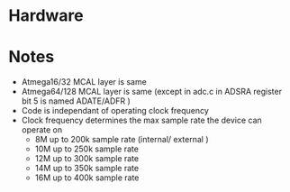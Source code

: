 # Hardware
Notes
=====
* Atmega16/32 MCAL layer is same 
* Atmega64/128 MCAL layer is same (except in adc.c in ADSRA register bit 5 is named ADATE/ADFR  )
* Code is independant of operating clock frequency
* Clock frequency determines the max sample rate the device can operate on
	- 8M up to 200k sample rate (internal/ external )
	- 10M up to 250k sample rate
	- 12M up to 300k sample rate
	- 14M up to 350k sample rate
	- 16M up to 400k sample rate
